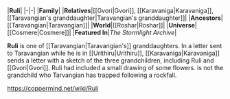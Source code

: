 |**Ruli**|
|-|-|
|**Family**|
|**Relatives**|[[Gvori\|Gvori]], [[Karavaniga\|Karavaniga]], [[Taravangian's granddaughter\|Taravangian's granddaughter]]|
|**Ancestors**|[[Taravangian\|Taravangian]]|
|**World**|[[Roshar\|Roshar]]|
|**Universe**|[[Cosmere\|Cosmere]]|
|**Featured In**|*The Stormlight Archive*|

**Ruli** is one of [[Taravangian\|Taravangian's]] granddaughters.
In a letter sent to Taravangian while he is in [[Urithiru\|Urithiru]], [[Karavaniga\|Karavaniga]] sends a letter with a sketch of the three grandchildren, including Ruli and [[Gvori\|Gvori]]. Ruli had included a small drawing of some flowers.
 is not the grandchild who Tarvangian has trapped following a rockfall.




https://coppermind.net/wiki/Ruli